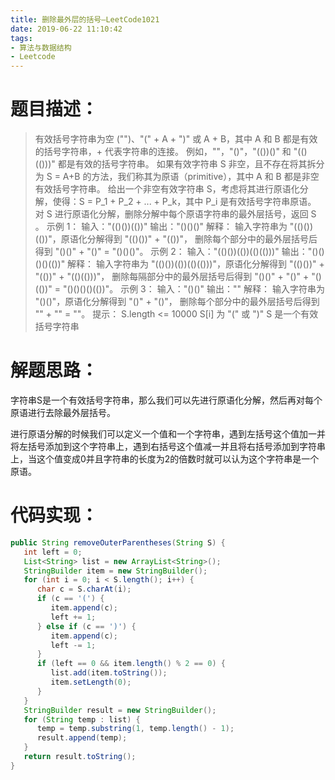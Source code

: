 ```yaml
---
title: 删除最外层的括号—LeetCode1021
date: 2019-06-22 11:10:42
tags: 
- 算法与数据结构
- Leetcode
---
```


# 题目描述：

>  有效括号字符串为空 ("")、"(" + A + ")" 或 A + B，其中 A 和 B 都是有效的括号字符串，+ 代表字符串的连接。
> 例如，""，"()"，"(())()" 和 "(()(()))" 都是有效的括号字符串。
> 如果有效字符串 S 非空，且不存在将其拆分为 S = A+B 的方法，我们称其为原语（primitive），其中 A 和 B 都是非空有效括号字符串。
> 给出一个非空有效字符串 S，考虑将其进行原语化分解，使得：S = P_1 + P_2 + ... + P_k，其中 P_i 是有效括号字符串原语。
> 对 S 进行原语化分解，删除分解中每个原语字符串的最外层括号，返回 S 。
> 示例 1：
> 输入："(()())(())"
> 输出："()()()"
> 解释：
> 输入字符串为 "(()())(())"，原语化分解得到 "(()())" + "(())"，
> 删除每个部分中的最外层括号后得到 "()()" + "()" = "()()()"。
> 示例 2：
> 输入："(()())(())(()(()))"
> 输出："()()()()(())"
> 解释：
> 输入字符串为 "(()())(())(()(()))"，原语化分解得到 "(()())" + "(())" + "(()(()))"，
> 删除每隔部分中的最外层括号后得到 "()()" + "()" + "()(())" = "()()()()(())"。
> 示例 3：
> 输入："()()"
> 输出：""
> 解释：
>  输入字符串为 "()()"，原语化分解得到 "()" + "()"，
> 删除每个部分中的最外层括号后得到 "" + "" = ""。
>  提示：
>  S.length <= 10000
>  S[i] 为 "(" 或 ")"
>  S 是一个有效括号字符串

# 解题思路：

字符串S是一个有效括号字符串，那么我们可以先进行原语化分解，然后再对每个原语进行去除最外层括号。  

进行原语分解的时候我们可以定义一个值和一个字符串，遇到左括号这个值加一并将左括号添加到这个字符串上，遇到右括号这个值减一并且将右括号添加到字符串上，当这个值变成0并且字符串的长度为2的倍数时就可以认为这个字符串是一个原语。  

<!--more-->

# 代码实现：

```java
public String removeOuterParentheses(String S) {
   int left = 0;
   List<String> list = new ArrayList<String>();
   StringBuilder item = new StringBuilder();
   for (int i = 0; i < S.length(); i++) {
      char c = S.charAt(i);
      if (c == '(') {
         item.append(c);
         left += 1;
      } else if (c == ')') {
         item.append(c);
         left -= 1;
      }
      if (left == 0 && item.length() % 2 == 0) {
         list.add(item.toString());
         item.setLength(0);
      }
   }
   StringBuilder result = new StringBuilder();
   for (String temp : list) {
      temp = temp.substring(1, temp.length() - 1);
      result.append(temp);
   }
   return result.toString();
}
```

